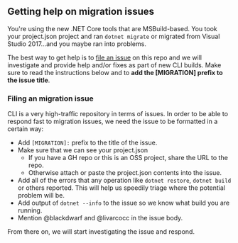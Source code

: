 ## Getting help on migration issues
You're using the new .NET Core tools that are MSBuild-based. You took your project.json project and ran `dotnet migrate` or migrated from Visual Studio 2017...and you maybe ran into problems. 

The best way to get help is to [file an issue](https://github.com/dotnet/cli/issues/new) on this repo and we will investigate and provide help and/or fixes as part of new CLI builds. Make sure to read the instructions below and to **add the [MIGRATION] prefix to the issue title**.

### Filing an migration issue 
CLI is a very high-traffic repository in terms of issues. In order to be able to respond fast to migration issues, we need the issue to be formatted in a certain way:

* Add `[MIGRATION]:` prefix to the title of the issue.
* Make sure that we can see your project.json
   * If you have a GH repo or this is an OSS project, share the URL to the repo.
   * Otherwise attach or paste the project.json contents into the issue.
 * Add all of the errors that any operation like `dotnet restore`, `dotnet build` or others reported. This will help us speedily triage where the potential problem will be. 
* Add output of `dotnet --info` to the issue so we know what build you are running. 
* Mention @blackdwarf and @livarcocc in the issue body. 

From there on, we will start investigating the issue and respond. 
